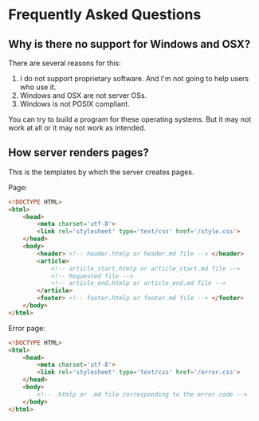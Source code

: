 # Frequently Asked Questions
## Why is there no support for Windows and OSX?
There are several reasons for this:
1. I do not support proprietary software. And I'm not going to help users who use it.
2. Windows and OSX are not server OSs.
3. Windows is not POSIX compliant.

You can try to build a program for these operating systems.
But it may not work at all or it may not work as intended.


## How server renders pages?
This is the templates by which the server creates pages.

Page:
```html
<!DOCTYPE HTML>
<html>
	<head>
		<meta charset='utf-8'>
		<link rel='stylesheet' type='text/css' href='/style.css'>
	</head>
	<body>
		<header> <!-- header.htmlp or header.md file --> </header>
		<article>
			<!-- article_start.htmlp or article_start.md file -->
			<!-- Requested file -->
			<!-- article_end.htmlp or article_end.md file -->
		</article>
		<footer> <!-- footer.htmlp or footer.md file --> </footer>
	</body>
</html>
```

Error page:
```html
<!DOCTYPE HTML>
<html>
	<head>
		<meta charset='utf-8'>
		<link rel='stylesheet' type='text/css' href='/error.css'>
	</head>
	<body>
		<!-- .htmlp or .md file corresponding to the error code -->
	</body>
</html>
```
